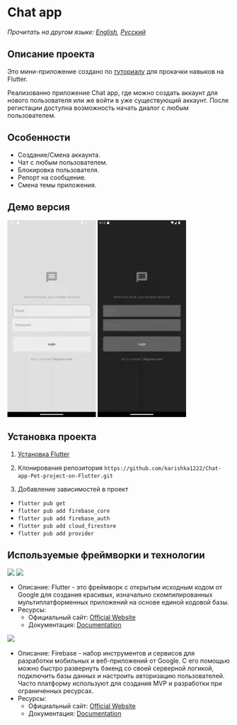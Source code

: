 # Chat app

_Прочитать на другом языке: [English](README.md), [Русский](README.ru.md)_

## Описание проекта

Это мини-приложение создано по [туториалу](https://www.youtube.com/watch?v=k7gM7OIZf0Y&t=4227s) для прокачки навыков на Flutter.

Реализованно приложение Chat app, гдe можно создать аккаунт для нового пользователя или же войти в уже существующий аккаунт. После регистации доступна возможность начать диалог с любым пользователем.

## Особенности

- Создание/Смена аккаунта.
- Чат с любым пользователем.
- Блокировка пользователя.
- Репорт на сообщение.
- Смена темы приложения.

## Демо версия

<img src="assets/chat demo.gif" width="200" />

<img src="assets/chat demo dark.gif" width="200" />

## Установка проекта

1. [Установка Flutter](https://docs.flutter.dev/get-started/install)

2. Клонирования репозитория
   `https://github.com/karishka1222/Chat-app-Pet-project-on-Flutter.git`

3. Добавление зависимостей в проект

- `flutter pub get`
- `flutter pub add firebase_core`
- `flutter pub add firebase_auth`
- `flutter pub add cloud_firestore`
- `flutter pub add provider`

## Используемые фреймворки и технологии

<img src="https://img.shields.io/badge/Flutter%20-%2302569B.svg?&style=for-the-badge&logo=Flutter&logoColor=white" />

<img src="https://img.shields.io/badge/dart-%230175C2.svg?&style=for-the-badge&logo=dart&logoColor=white"/>

* Описание: Flutter - это фреймворк с открытым исходным кодом от Google для создания красивых, изначально скомпилированных мультиплатформенных приложений на основе единой кодовой базы.
* Ресурсы:
  * Официальный сайт: [Official Website](https://flutter.dev/)
  * Документация: [Documentation](https://docs.flutter.dev/)

<img src="https://img.shields.io/badge/firebase%20-%23039BE5.svg?&style=for-the-badge&logo=firebase"/>

* Описание: Firebase - набор инструментов и сервисов для разработки мобильных и веб-приложений от Google. С его помощью можно быстро развернуть бэкенд со своей серверной логикой, подключить базы данных и настроить авторизацию пользователей. Часто платформу используют для создания MVP и разработки при ограниченных ресурсах.
* Ресурсы:
  * Официальный сайт: [Official Website](https://firebase.google.com/)
  * Документация: [Documentation](https://firebase.google.com/docs?hl=ru)
